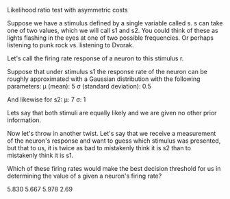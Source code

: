  Likelihood ratio test with asymmetric costs

Suppose we have a stimulus defined by a single variable called s. s can take one of two values, which we will call s1 and s2. You could think of these as lights flashing in the eyes at one of two possible frequencies. Or perhaps listening to punk rock vs. listening to Dvorak.

Let's call the firing rate response of a neuron to this stimulus r.

Suppose that under stimulus s1 the response rate of the neuron can be roughly approximated with a Gaussian distribution with the following parameters:
μ (mean): 5
σ (standard deviation): 0.5

And likewise for s2:
μ: 7
σ: 1

Lets say that both stimuli are equally likely and we are given no other prior information.

Now let's throw in another twist. Let's say that we receive a measurement of the neuron's response and want to guess which stimulus was presented, but that to us, it is twice as bad to mistakenly think it is s2 than to mistakenly think it is s1.

Which of these firing rates would make the best decision threshold for us in determining the value of s given a neuron's firing rate?

5.830
5.667
5.978
2.69

